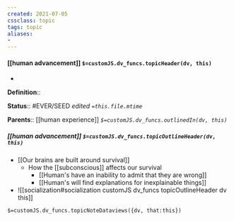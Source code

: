 ```yaml
---
created: 2021-07-05
cssclass: topic
tags: topic
aliases:
- 
---
```


#### [[human advancement]] `$=customJS.dv_funcs.topicHeader(dv, this)`
- 

**Definition**::

**Status**:: #EVER/SEED
*edited `=this.file.mtime`*

**Parents**:: [[human experience]]
*`$=customJS.dv_funcs.outlinedIn(dv, this)`*

##### [[human advancement]] `$=customJS.dv_funcs.topicOutlineHeader(dv, this)`
- [[Our brains are built around survival]]
	- How the [[subconscious]] affects our survival
		- [[Human's have an inability to admit that they are wrong]]
		- [[Human's will find explanations for inexplainable things]]
- ![[socialization#socialization customJS dv_funcs topicOutlineHeader dv this]]

`$=customJS.dv_funcs.topicNoteDataviews({dv, that:this})`
